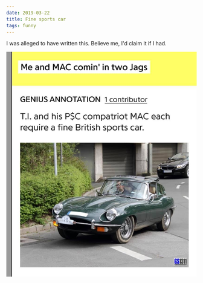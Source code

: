 ```yaml
---
date: 2019-03-22
title: Fine sports car
tags: funny
---
```



I was alleged to have written this. Believe me, I'd claim it if I had.

![caption](https://raw.githubusercontent.com/muneer78/muneer78.github.io/master/images/ca.jpeg)
 


